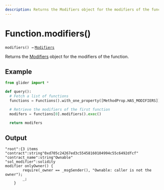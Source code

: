 ```yaml
---
description: Returns the Modifiers object for the modifiers of the function.
---
```


# Function.modifiers()

`modifiers() →` [`Modifiers`](../../callables/modifiers/)

Returns the [Modifiers](../../callables/modifiers/) object for the modifiers of the function.

## Example

```python
from glider import *

def query():
  # Fetch a list of functions
  functions = Functions().with_one_property([MethodProp.HAS_MODIFIERS]).exec(1)

  # Retrieve the modifiers of the first function
  modifers = functions[0].modifiers().exec()

  return modifers
```

## Output

```solidity
"root":{3 items
"contract":string"0xd705c24267ed3c55458160104994c55c6492dfcf"
"contract_name":string"Ownable"
"sol_modifier":solidity
modifier onlyOwner() {
        require(_owner == _msgSender(), "Ownable: caller is not the owner");
        _;
    }
```
